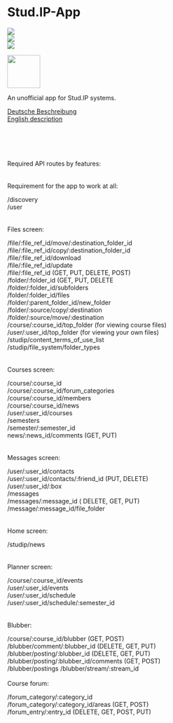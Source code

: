 # Stud.IP-App
![](https://img.shields.io/github/license/tareksander/Stud.IP-App)  
![](https://img.shields.io/f-droid/v/org.studip.unofficial_app.svg)  
![](https://img.shields.io/github/v/release/tareksander/Stud.IP-App?include_prereleases)

[<img src="https://fdroid.gitlab.io/artwork/badge/get-it-on.png" height="75">](https://f-droid.org/packages/org.studip.unofficial_app/)

An unofficial app for Stud.IP systems.

[Deutsche Beschreibung](https://raw.githubusercontent.com/tareksander/Stud.IP-App/master/fastlane/metadata/android/de/full_description.txt)  
[English description](https://raw.githubusercontent.com/tareksander/Stud.IP-App/master/fastlane/metadata/android/en-US/full_description.txt)
</br>
</br>
</br>
</br>
</br>
</br>
Required API routes by features:  
</br>
</br>
Requirement for the app to work at all:  
  
/discovery  
/user  
</br>
</br>
Files screen:  
  
/file/:file_ref_id/move/:destination_folder_id  
/file/:file_ref_id/copy/:destination_folder_id  
/file/:file_ref_id/download  
/file/:file_ref_id/update  
/file/:file_ref_id (GET, PUT, DELETE, POST)  
/folder/:folder_id (GET, PUT, DELETE  
/folder/:folder_id/subfolders  
/folder/:folder_id/files  
/folder/:parent_folder_id/new_folder  
/folder/:source/copy/:destination  
/folder/:source/move/:destination  
/course/:course_id/top_folder (for viewing course files)  
/user/:user_id/top_folder (for viewing your own files)  
/studip/content_terms_of_use_list  
/studip/file_system/folder_types  
</br>
</br>
Courses screen:
  
/course/:course_id  
/course/:course_id/forum_categories  
/course/:course_id/members  
/course/:course_id/news  
/user/:user_id/courses  
/semesters  
/semester/:semester_id  
news/:news_id/comments (GET, PUT)  
</br>
</br>
Messages screen:  
  
/user/:user_id/contacts  
/user/:user_id/contacts/:friend_id (PUT, DELETE)  
/user/:user_id/:box  
/messages  
/messages/:message_id ( DELETE, GET, PUT)  
/message/:message_id/file_folder  
</br>
</br>
Home screen:  
  
/studip/news  
</br>
</br>
Planner screen:  
  
/course/:course_id/events  
/user/:user_id/events  
/user/:user_id/schedule  
/user/:user_id/schedule/:semester_id  
</br>
</br>
Blubber:  
  
/course/:course_id/blubber (GET, POST)  
/blubber/comment/:blubber_id (DELETE, GET, PUT)  
/blubber/posting/:blubber_id (DELETE, GET, PUT)  
/blubber/posting/:blubber_id/comments (GET, POST)  
/blubber/postings
/blubber/stream/:stream_id
</br>
</br>
Course forum:  
  
/forum_category/:category_id  
/forum_category/:category_id/areas (GET, POST)  
/forum_entry/:entry_id (DELETE, GET, POST, PUT)  


